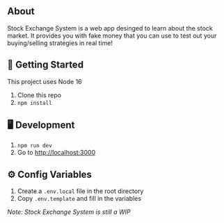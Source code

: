 ## About
Stock Exchange System is a web app desinged to learn about the stock market. It provides you with fake money that you can use to test out your buying/selling strategies in real time!

## 👟 Getting Started

This project uses Node 16

1. Clone this repo
1. `npm install`

## 🖥️ Development

1. `npm run dev`
1. Go to [http://localhost:3000](http://localhost:3000)

## ⚙️ Config Variables

1. Create a `.env.local` file in the root directory
1. Copy `.env.template` and fill in the variables

*Note: Stock Exchange System is still a WIP*
